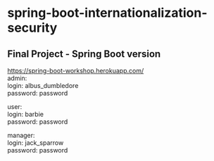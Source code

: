 # spring-boot-internationalization-security
## Final Project - Spring Boot version
https://spring-boot-workshop.herokuapp.com/  
admin:  
login: albus_dumbledore  
password: password  

user:  
login: barbie  
password: password  

manager:  
login: jack_sparrow  
password: password  
